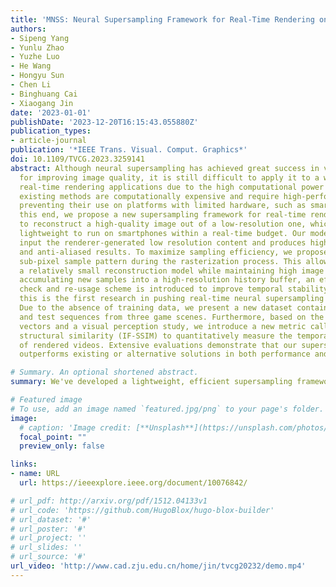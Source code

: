 ```yaml
---
title: 'MNSS: Neural Supersampling Framework for Real-Time Rendering on Mobile Devices'
authors:
- Sipeng Yang
- Yunlu Zhao
- Yuzhe Luo
- He Wang
- Hongyu Sun
- Chen Li
- Binghuang Cai
- Xiaogang Jin
date: '2023-01-01'
publishDate: '2023-12-20T16:15:43.055880Z'
publication_types:
- article-journal
publication: '*IEEE Trans. Visual. Comput. Graphics*'
doi: 10.1109/TVCG.2023.3259141
abstract: Although neural supersampling has achieved great success in various applications
  for improving image quality, it is still difficult to apply it to a wide range of
  real-time rendering applications due to the high computational power demand. Most
  existing methods are computationally expensive and require high-performance hardware,
  preventing their use on platforms with limited hardware, such as smartphones. To
  this end, we propose a new supersampling framework for real-time rendering applications
  to reconstruct a high-quality image out of a low-resolution one, which is sufficiently
  lightweight to run on smartphones within a real-time budget. Our model takes as
  input the renderer-generated low resolution content and produces high resolution
  and anti-aliased results. To maximize sampling efficiency, we propose using an alternate
  sub-pixel sample pattern during the rasterization process. This allows us to create
  a relatively small reconstruction model while maintaining high image quality. By
  accumulating new samples into a high-resolution history buffer, an efficient history
  check and re-usage scheme is introduced to improve temporal stability. To our knowledge,
  this is the first research in pushing real-time neural supersampling on mobile devices.
  Due to the absence of training data, we present a new dataset containing 57 training
  and test sequences from three game scenes. Furthermore, based on the rendered motion
  vectors and a visual perception study, we introduce a new metric called inter-frame
  structural similarity (IF-SSIM) to quantitatively measure the temporal stability
  of rendered videos. Extensive evaluations demonstrate that our supersampling model
  outperforms existing or alternative solutions in both performance and temporal stability.

# Summary. An optional shortened abstract.
summary: We've developed a lightweight, efficient supersampling framework for real-time rendering on low-power devices, that reconstructs high-quality images and ensures temporal stability.

# Featured image
# To use, add an image named `featured.jpg/png` to your page's folder. 
image:
  # caption: 'Image credit: [**Unsplash**](https://unsplash.com/photos/jdD8gXaTZsc)'
  focal_point: ""
  preview_only: false

links:
- name: URL
  url: https://ieeexplore.ieee.org/document/10076842/

# url_pdf: http://arxiv.org/pdf/1512.04133v1
# url_code: 'https://github.com/HugoBlox/hugo-blox-builder'
# url_dataset: '#'
# url_poster: '#'
# url_project: ''
# url_slides: ''
# url_source: '#'
url_video: 'http://www.cad.zju.edu.cn/home/jin/tvcg20232/demo.mp4'
---
```

